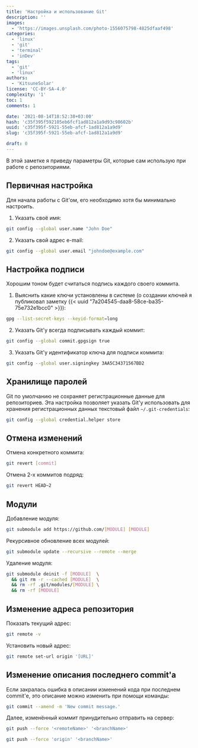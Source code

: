 ```yaml
---
title: 'Настройка и использование Git'
description: ''
images:
  - 'https://images.unsplash.com/photo-1556075798-4825dfaaf498'
categories:
  - 'linux'
  - 'git'
  - 'terminal'
  - 'inDev'
tags:
  - 'git'
  - 'linux'
authors:
  - 'KitsuneSolar'
license: 'CC-BY-SA-4.0'
complexity: '1'
toc: 1
comments: 1

date: '2021-08-14T18:52:38+03:00'
hash: 'c35f395f592105eb6fcf1ad812a1a9d93c98602b'
uuid: 'c35f395f-5921-55eb-afcf-1ad812a1a9d9'
slug: 'c35f395f-5921-55eb-afcf-1ad812a1a9d9'

draft: 0
---
```


В этой заметке я приведу параметры Git, которые сам использую при работе с репозиториями.

<!--more-->

## Первичная настройка

Для начала работы с Git'ом, его необходимо хотя бы минимально настроить.

1. Указать своё имя:

```sh
git config --global user.name "John Doe"
```

2. Указать свой адрес e-mail:

```sh
git config --global user.email "johndoe@example.com"
```

## Настройка подписи

Хорошим тоном будет считаться подпись каждого своего коммита.

1. Выяснить какие ключи установлены в системе (о создании ключей я публиковал заметку {{< uuid "7a204545-daa8-58ce-ba35-75e732e1bcc0" >}}):

```sh
gpg --list-secret-keys --keyid-format=long
```

2. Указать Git'у всегда подписывать каждый коммит:

```sh
git config --global commit.gpgsign true
```

3. Указать Git'у идентификатор ключа для подписи коммита:

```sh
git config --global user.signingkey 3AA5C34371567BD2
```

## Хранилище паролей

Git по умолчанию не сохраняет регистрационные данные для репозиториев. Эта настройка позволяет указать Git'у использовать для хранения регистрационных данных текстовый файл `~/.git-credentials`:

```sh
git config --global credential.helper store
```

## Отмена изменений

Отмена конкретного коммита:

```sh
git revert [commit]
```

Отмена 2-х коммитов подряд:

```sh
git revert HEAD~2
```

## Модули

Добавление модуля:

```sh
git submodule add https://github.com/[MODULE] [MODULE]
```

Рекурсивное обновление всех модулей:

```sh
git submodule update --recursive --remote --merge
```

Удаление модуля:

```sh
git submodule deinit -f [MODULE]  \
  && git rm -r --cached [MODULE]  \
  && rm -rf .git/modules/[MODULE] \
  && rm -rf [MODULE]
```

## Изменение адреса репозитория

Показать текущий адрес:

```sh
git remote -v
```

Установить новый адрес:

```sh
git remote set-url origin '[URL]'
```

## Изменение описания последнего commit'а

Если закралась ошибка в описании изменений кода при последнем commit'е, это описание можно изменить при помощи команды:

```sh
git commit --amend -m 'New commit message.'
```

Далее, изменённый коммит принудительно отправить на сервер:

```sh
git push --force '<remoteName>' '<branchName>'
```

```sh
git push --force 'origin' '<branchName>'
```
